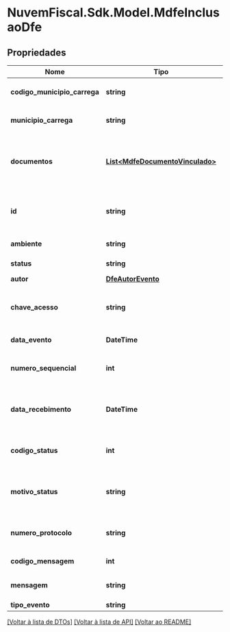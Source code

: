 # NuvemFiscal.Sdk.Model.MdfeInclusaoDfe

## Propriedades

Nome | Tipo | Descrição | Comentários
------------ | ------------- | ------------- | -------------
**codigo_municipio_carrega** | **string** | Código do Município de carregamento. | [optional] 
**municipio_carrega** | **string** | Nome do Município de carregamento. | [optional] 
**documentos** | [**List&lt;MdfeDocumentoVinculado&gt;**](MdfeDocumentoVinculado.md) | Informações dos documentos fiscais vinculados ao manifesto. | [optional] 
**id** | **string** | ID único gerado pela Nuvem Fiscal para este evento. | [optional] 
**ambiente** | **string** | Identificação do ambiente. | [optional] 
**status** | **string** | Status do Evento. | [optional] 
**autor** | [**DfeAutorEvento**](DfeAutorEvento.md) |  | [optional] 
**chave_acesso** | **string** | Chave de Acesso do documento vinculado ao evento. | [optional] 
**data_evento** | **DateTime** | Data e hora do Evento. | [optional] 
**numero_sequencial** | **int** | Sequencial do evento para o mesmo tipo de evento. | [optional] 
**data_recebimento** | **DateTime** | Data e hora do recebimento do Evento pela SEFAZ. | [optional] 
**codigo_status** | **int** | Código do status de registro do Evento. | [optional] 
**motivo_status** | **string** | Descrição literal do status do registro do Evento. | [optional] 
**numero_protocolo** | **string** | Número do Protocolo de registro do Evento. | [optional] 
**codigo_mensagem** | **int** | Código da Mensagem. | [optional] 
**mensagem** | **string** | Mensagem da SEFAZ para o emissor. | [optional] 
**tipo_evento** | **string** |  | [optional] 

[[Voltar à lista de DTOs]](../README.md#documentation-for-models) [[Voltar à lista de API]](../README.md#documentation-for-api-endpoints) [[Voltar ao README]](../README.md)

